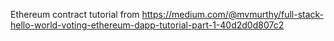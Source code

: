 Ethereum contract tutorial from https://medium.com/@mvmurthy/full-stack-hello-world-voting-ethereum-dapp-tutorial-part-1-40d2d0d807c2